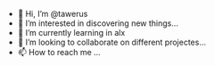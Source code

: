 - 👋 Hi, I’m @tawerus
- 👀 I’m interested in discovering new things...
- 🌱 I’m currently learning in alx
- 💞️ I’m looking to collaborate on different projectes...
- 📫 How to reach me ...

<!---
tawerus/tawerus is a ✨ special ✨ repository because its `README.md` (this file) appears on your GitHub profile.
You can click the Preview link to take a look at your changes.
--->
